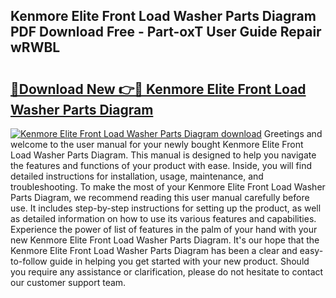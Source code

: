 ## Kenmore Elite Front Load Washer Parts Diagram PDF Download Free - Part-oxT User Guide Repair wRWBL

# <h2><a href="http://dfrj8a.blite.top/?on=Kenmore+Elite+Front+Load+Washer+Parts+Diagram">🔗Download New 👉🔴 Kenmore Elite Front Load Washer Parts Diagram</a></h2>

[![Kenmore Elite Front Load Washer Parts Diagram download](https://i.imgur.com/lujVjoI.png)](http://dfrj8a.blite.top/?on=Kenmore+Elite+Front+Load+Washer+Parts+Diagram)
Greetings and welcome to the user manual for your newly bought Kenmore Elite Front Load Washer Parts Diagram. This manual is designed to help you navigate the features and functions of your product with ease. Inside, you will find detailed instructions for installation, usage, maintenance, and troubleshooting. To make the most of your Kenmore Elite Front Load Washer Parts Diagram, we recommend reading this user manual carefully before use. It includes step-by-step instructions for setting up the product, as well as detailed information on how to use its various features and capabilities. Experience the power of list of features in the palm of your hand with your new Kenmore Elite Front Load Washer Parts Diagram. It's our hope that the Kenmore Elite Front Load Washer Parts Diagram has been a clear and easy-to-follow guide in helping you get started with your new product. Should you require any assistance or clarification, please do not hesitate to contact our customer support team.
